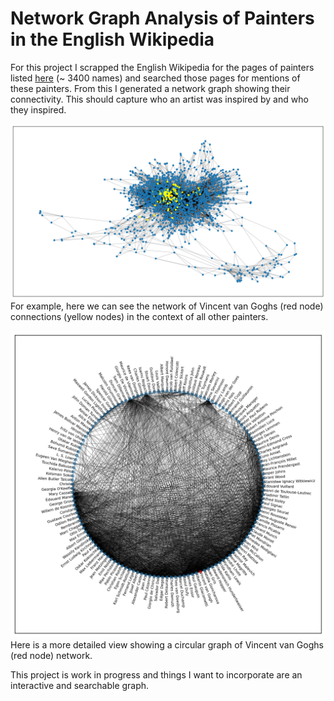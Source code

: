 # Network Graph Analysis of Painters in the English Wikipedia

For this project I scrapped the English Wikipedia for the pages of painters listed [here](https://en.wikipedia.org/wiki/List_of_painters_by_name) (~ 3400 names) and searched those pages for mentions of these painters. From this I generated a network graph showing their connectivity. This should capture who an artist was inspired by and who they inspired.

![](graph.png)
For example, here we can see the network of Vincent van Goghs (red node) connections (yellow nodes) in the context of all other painters.

![](vincent.png)
Here is a more detailed view showing a circular graph of Vincent van Goghs (red node) network.

This project is work in progress and things I want to incorporate are an interactive and searchable graph.
